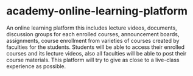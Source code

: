 # academy-online-learning-platform
An online learning platform this includes lecture videos, documents, discussion groups for each enrolled courses, announcement boards, assignments, course enrollment from varieties of courses created by faculties for the students. Students will be able to access their enrolled courses and its lecture videos, also all faculties will be able to post their course materials. This platform will try to give as close to a live-class experience as possible. 
